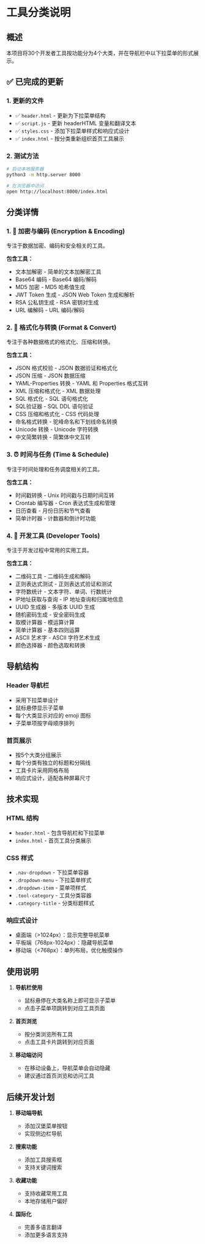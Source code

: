 # 工具分类说明

## 概述
本项目将30个开发者工具按功能分为4个大类，并在导航栏中以下拉菜单的形式展示。

## ✅ 已完成的更新

### 1. 更新的文件
- ✅ `header.html` - 更新为下拉菜单结构
- ✅ `script.js` - 更新 headerHTML 变量和翻译文本
- ✅ `styles.css` - 添加下拉菜单样式和响应式设计
- ✅ `index.html` - 按分类重新组织首页工具展示

### 2. 测试方法
```bash
# 启动本地服务器
python3 -m http.server 8000

# 在浏览器中访问
open http://localhost:8000/index.html
```

## 分类详情

### 1. 🔐 加密与编码 (Encryption & Encoding)
专注于数据加密、编码和安全相关的工具。

**包含工具：**
- 文本加解密 - 简单的文本加解密工具
- Base64 编码 - Base64 编码/解码
- MD5 加密 - MD5 哈希值生成
- JWT Token 生成 - JSON Web Token 生成和解析
- RSA 公私钥生成 - RSA 密钥对生成
- URL 编解码 - URL 编码/解码

### 2. 📝 格式化与转换 (Format & Convert)
专注于各种数据格式的格式化、压缩和转换。

**包含工具：**
- JSON 格式校验 - JSON 数据验证和格式化
- JSON 压缩 - JSON 数据压缩
- YAML-Properties 转换 - YAML 和 Properties 格式互转
- XML 压缩和格式化 - XML 数据处理
- SQL 格式化 - SQL 语句格式化
- SQL验证器 - SQL DDL 语句验证
- CSS 压缩和格式化 - CSS 代码处理
- 命名格式转换 - 驼峰命名和下划线命名转换
- Unicode 转换 - Unicode 字符转换
- 中文简繁转换 - 简繁体中文互转

### 3. ⏰ 时间与任务 (Time & Schedule)
专注于时间处理和任务调度相关的工具。

**包含工具：**
- 时间戳转换 - Unix 时间戳与日期时间互转
- Crontab 编写器 - Cron 表达式生成和管理
- 日历查看 - 月份日历和节气查看
- 简单计时器 - 计数器和倒计时功能

### 4. 🔧 开发工具 (Developer Tools)
专注于开发过程中常用的实用工具。

**包含工具：**
- 二维码工具 - 二维码生成和解码
- 正则表达式测试 - 正则表达式验证和测试
- 字符数统计 - 文本字符、单词、行数统计
- IP地址获取与查询 - IP 地址查询和归属地信息
- UUID 生成器 - 多版本 UUID 生成
- 随机密码生成 - 安全密码生成
- 取模计算器 - 模运算计算
- 简单计算器 - 基本四则运算
- ASCII 艺术字 - ASCII 字符艺术生成
- 颜色选择器 - 颜色选取和转换

## 导航结构

### Header 导航栏
- 采用下拉菜单设计
- 鼠标悬停显示子菜单
- 每个大类显示对应的 emoji 图标
- 子菜单项按字母顺序排列

### 首页展示
- 按5个大类分组展示
- 每个分类有独立的标题和分隔线
- 工具卡片采用网格布局
- 响应式设计，适配各种屏幕尺寸

## 技术实现

### HTML 结构
- `header.html` - 包含导航栏和下拉菜单
- `index.html` - 首页工具分类展示

### CSS 样式
- `.nav-dropdown` - 下拉菜单容器
- `.dropdown-menu` - 下拉菜单样式
- `.dropdown-item` - 菜单项样式
- `.tool-category` - 工具分类容器
- `.category-title` - 分类标题样式

### 响应式设计
- 桌面端（>1024px）：显示完整导航菜单
- 平板端（768px-1024px）：隐藏导航菜单
- 移动端（<768px）：单列布局，优化触摸操作

## 使用说明

1. **导航栏使用**
   - 鼠标悬停在大类名称上即可显示子菜单
   - 点击子菜单项跳转到对应工具页面

2. **首页浏览**
   - 按分类浏览所有工具
   - 点击工具卡片跳转到对应页面

3. **移动端访问**
   - 在移动设备上，导航菜单会自动隐藏
   - 建议通过首页浏览和访问工具

## 后续开发计划

1. **移动端导航**
   - 添加汉堡菜单按钮
   - 实现侧边栏导航

2. **搜索功能**
   - 添加工具搜索框
   - 支持关键词搜索

3. **收藏功能**
   - 支持收藏常用工具
   - 本地存储用户偏好

4. **国际化**
   - 完善多语言翻译
   - 添加更多语言支持

